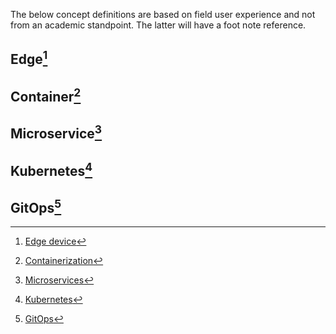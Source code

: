 
The below concept definitions are based on field user experience and not from an academic standpoint. The latter will have a foot note reference.  

## Edge[^1]

## Container[^2]

## Microservice[^3]

## Kubernetes[^4]

## GitOps[^5]





[^1]: [Edge device](https://en.wikipedia.org/wiki/Edge_device)   
[^2]: [Containerization](https://en.wikipedia.org/wiki/Containerization_(computing))   
[^3]: [Microservices](https://en.wikipedia.org/wiki/Microservices)  
[^4]: [Kubernetes](https://en.wikipedia.org/wiki/Kubernetes)  
[^5]: [GitOps](https://en.wikipedia.org/wiki/DevOps#GitOps)  